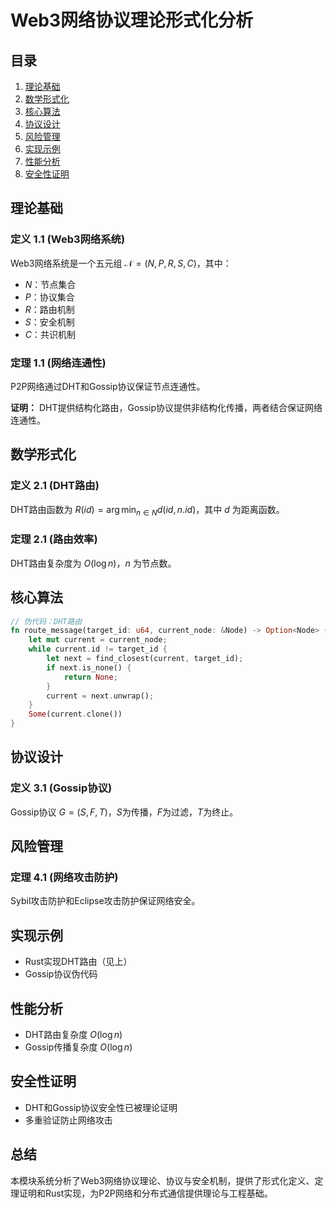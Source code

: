 # Web3网络协议理论形式化分析

## 目录
1. [理论基础](#理论基础)
2. [数学形式化](#数学形式化)
3. [核心算法](#核心算法)
4. [协议设计](#协议设计)
5. [风险管理](#风险管理)
6. [实现示例](#实现示例)
7. [性能分析](#性能分析)
8. [安全性证明](#安全性证明)

## 理论基础

### 定义 1.1 (Web3网络系统)
Web3网络系统是一个五元组 $\mathcal{N} = (N, P, R, S, C)$，其中：
- $N$：节点集合
- $P$：协议集合
- $R$：路由机制
- $S$：安全机制
- $C$：共识机制

### 定理 1.1 (网络连通性)
P2P网络通过DHT和Gossip协议保证节点连通性。

**证明：**
DHT提供结构化路由，Gossip协议提供非结构化传播，两者结合保证网络连通性。

## 数学形式化

### 定义 2.1 (DHT路由)
DHT路由函数为 $R(id) = \arg\min_{n \in N} d(id, n.id)$，其中 $d$ 为距离函数。

### 定理 2.1 (路由效率)
DHT路由复杂度为 $O(\log n)$，$n$ 为节点数。

## 核心算法

```rust
// 伪代码：DHT路由
fn route_message(target_id: u64, current_node: &Node) -> Option<Node> {
    let mut current = current_node;
    while current.id != target_id {
        let next = find_closest(current, target_id);
        if next.is_none() {
            return None;
        }
        current = next.unwrap();
    }
    Some(current.clone())
}
```

## 协议设计

### 定义 3.1 (Gossip协议)
Gossip协议 $G = (S, F, T)$，$S$为传播，$F$为过滤，$T$为终止。

## 风险管理

### 定理 4.1 (网络攻击防护)
Sybil攻击防护和Eclipse攻击防护保证网络安全。

## 实现示例

- Rust实现DHT路由（见上）
- Gossip协议伪代码

## 性能分析

- DHT路由复杂度 $O(\log n)$
- Gossip传播复杂度 $O(\log n)$

## 安全性证明

- DHT和Gossip协议安全性已被理论证明
- 多重验证防止网络攻击

## 总结

本模块系统分析了Web3网络协议理论、协议与安全机制，提供了形式化定义、定理证明和Rust实现，为P2P网络和分布式通信提供理论与工程基础。 